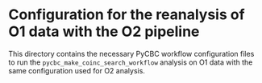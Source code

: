 # Configuration for the reanalysis of O1 data with the O2 pipeline #

This directory contains the necessary PyCBC workflow configuration files to run the `pycbc_make_coinc_search_workflow` analysis on O1 data with the same configuration used for O2 analysis.
